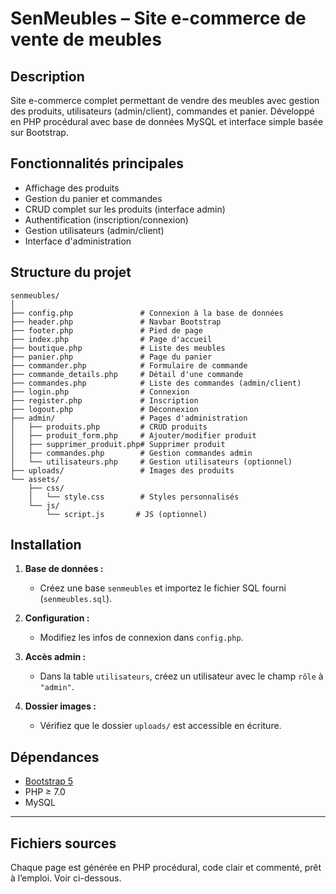 # SenMeubles – Site e-commerce de vente de meubles

## Description
Site e-commerce complet permettant de vendre des meubles avec gestion des produits, utilisateurs (admin/client), commandes et panier. Développé en PHP procédural avec base de données MySQL et interface simple basée sur Bootstrap.

## Fonctionnalités principales

- Affichage des produits
- Gestion du panier et commandes
- CRUD complet sur les produits (interface admin)
- Authentification (inscription/connexion)
- Gestion utilisateurs (admin/client)
- Interface d'administration

## Structure du projet

```
senmeubles/
│
├── config.php               # Connexion à la base de données
├── header.php               # Navbar Bootstrap
├── footer.php               # Pied de page
├── index.php                # Page d'accueil
├── boutique.php             # Liste des meubles
├── panier.php               # Page du panier
├── commander.php            # Formulaire de commande
├── commande_details.php     # Détail d'une commande
├── commandes.php            # Liste des commandes (admin/client)
├── login.php                # Connexion
├── register.php             # Inscription
├── logout.php               # Déconnexion
├── admin/                   # Pages d'administration
│   ├── produits.php         # CRUD produits
│   ├── produit_form.php     # Ajouter/modifier produit
│   ├── supprimer_produit.php# Supprimer produit
│   ├── commandes.php        # Gestion commandes admin
│   └── utilisateurs.php     # Gestion utilisateurs (optionnel)
├── uploads/                 # Images des produits
└── assets/
    ├── css/
    │   └── style.css        # Styles personnalisés
    └── js/
        └── script.js       # JS (optionnel)
```

## Installation

1. **Base de données :**
   - Créez une base `senmeubles` et importez le fichier SQL fourni (`senmeubles.sql`).

2. **Configuration :**
   - Modifiez les infos de connexion dans `config.php`.

3. **Accès admin :**
   - Dans la table `utilisateurs`, créez un utilisateur avec le champ `rôle` à `"admin"`.

4. **Dossier images :**
   - Vérifiez que le dossier `uploads/` est accessible en écriture.

## Dépendances

- [Bootstrap 5](https://getbootstrap.com/)
- PHP ≥ 7.0
- MySQL

---

## Fichiers sources

Chaque page est générée en PHP procédural, code clair et commenté, prêt à l’emploi. Voir ci-dessous.